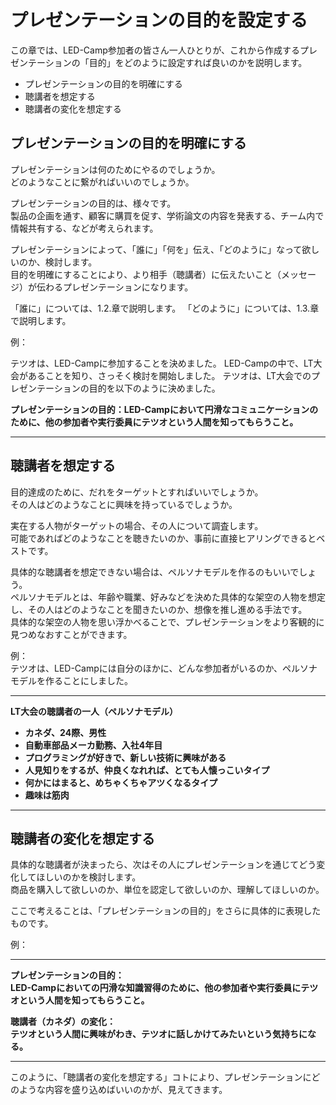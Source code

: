 # プレゼンテーションの目的を設定する

この章では、LED-Camp参加者の皆さん一人ひとりが、これから作成するプレゼンテーションの「目的」をどのように設定すれば良いのかを説明します。

- プレゼンテーションの目的を明確にする  
- 聴講者を想定する  
- 聴講者の変化を想定する

## プレゼンテーションの目的を明確にする
プレゼンテーションは何のためにやるのでしょうか。  
どのようなことに繋がればいいのでしょうか。

プレゼンテーションの目的は、様々です。  
製品の企画を通す、顧客に購買を促す、学術論文の内容を発表する、チーム内で情報共有する、などが考えられます。

プレゼンテーションによって、「誰に」「何を」伝え、「どのように」なって欲しいのか、検討します。  
目的を明確にすることにより、より相手（聴講者）に伝えたいこと（メッセージ）が伝わるプレゼンテーションになります。

「誰に」については、1.2.章で説明します。
「どのように」については、1.3.章で説明します。

例：

テツオは、LED-Campに参加することを決めました。
LED-Campの中で、LT大会があることを知り、さっそく検討を開始しました。
テツオは、LT大会でのプレゼンテーションの目的を以下のように決めました。

**プレゼンテーションの目的：LED-Campにおいて円滑なコミュニケーションのために、他の参加者や実行委員にテツオという人間を知ってもらうこと。**

---

## 聴講者を想定する

目的達成のために、だれをターゲットとすればいいでしょうか。  
その人はどのようなことに興味を持っているでしょうか。

実在する人物がターゲットの場合、その人について調査します。  
可能であればどのようなことを聴きたいのか、事前に直接ヒアリングできるとベストです。

具体的な聴講者を想定できない場合は、ペルソナモデルを作るのもいいでしょう。  
ペルソナモデルとは、年齢や職業、好みなどを決めた具体的な架空の人物を想定し、その人はどのようなことを聞きたいのか、想像を推し進める手法です。  
具体的な架空の人物を思い浮かべることで、プレゼンテーションをより客観的に見つめなおすことができます。

例：  
テツオは、LED-Campには自分のほかに、どんな参加者がいるのか、ペルソナモデルを作ることにしました。

---
**LT大会の聴講者の一人（ペルソナモデル）**

* **カネダ、24際、男性**
* **自動車部品メーカ勤務、入社4年目**
* **プログラミングが好きで、新しい技術に興味がある**
* **人見知りをするが、仲良くなれれば、とても人懐っこいタイプ**
* **何かにはまると、めちゃくちゃアツくなるタイプ**
* **趣味は筋肉**

---

## 聴講者の変化を想定する
具体的な聴講者が決まったら、次はその人にプレゼンテーションを通じてどう変化してほしいのかを検討します。  
商品を購入して欲しいのか、単位を認定して欲しいのか、理解してほしいのか。

ここで考えることは、「プレゼンテーションの目的」をさらに具体的に表現したものです。

例：

---
**プレゼンテーションの目的：**  
**LED-Campにおいての円滑な知識習得のために、他の参加者や実行委員にテツオという人間を知ってもらうこと。**

**聴講者（カネダ）の変化：**  
**テツオという人間に興味がわき、テツオに話しかけてみたいという気持ちになる。**

---
このように、「聴講者の変化を想定する」コトにより、プレゼンテーションにどのような内容を盛り込めばいいのかが、見えてきます。